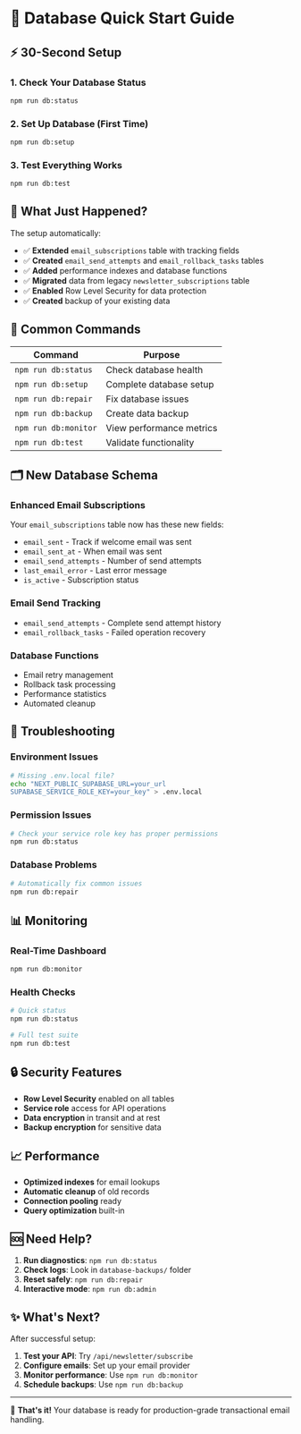 # 🚀 Database Quick Start Guide

## ⚡ 30-Second Setup

### 1. Check Your Database Status
```bash
npm run db:status
```

### 2. Set Up Database (First Time)
```bash
npm run db:setup
```

### 3. Test Everything Works
```bash
npm run db:test
```

## 🎯 What Just Happened?

The setup automatically:
- ✅ **Extended** `email_subscriptions` table with tracking fields
- ✅ **Created** `email_send_attempts` and `email_rollback_tasks` tables  
- ✅ **Added** performance indexes and database functions
- ✅ **Migrated** data from legacy `newsletter_subscriptions` table
- ✅ **Enabled** Row Level Security for data protection
- ✅ **Created** backup of your existing data

## 🔧 Common Commands

| Command | Purpose |
|---------|---------|
| `npm run db:status` | Check database health |
| `npm run db:setup` | Complete database setup |
| `npm run db:repair` | Fix database issues |
| `npm run db:backup` | Create data backup |
| `npm run db:monitor` | View performance metrics |
| `npm run db:test` | Validate functionality |

## 🗂️ New Database Schema

### Enhanced Email Subscriptions
Your `email_subscriptions` table now has these new fields:
- `email_sent` - Track if welcome email was sent
- `email_sent_at` - When email was sent
- `email_send_attempts` - Number of send attempts
- `last_email_error` - Last error message
- `is_active` - Subscription status

### Email Send Tracking
- `email_send_attempts` - Complete send attempt history
- `email_rollback_tasks` - Failed operation recovery

### Database Functions
- Email retry management
- Rollback task processing  
- Performance statistics
- Automated cleanup

## 🚨 Troubleshooting

### Environment Issues
```bash
# Missing .env.local file?
echo "NEXT_PUBLIC_SUPABASE_URL=your_url
SUPABASE_SERVICE_ROLE_KEY=your_key" > .env.local
```

### Permission Issues
```bash
# Check your service role key has proper permissions
npm run db:status
```

### Database Problems
```bash
# Automatically fix common issues
npm run db:repair
```

## 📊 Monitoring

### Real-Time Dashboard
```bash
npm run db:monitor
```

### Health Checks
```bash
# Quick status
npm run db:status

# Full test suite
npm run db:test
```

## 🔒 Security Features

- **Row Level Security** enabled on all tables
- **Service role** access for API operations
- **Data encryption** in transit and at rest
- **Backup encryption** for sensitive data

## 📈 Performance

- **Optimized indexes** for email lookups
- **Automatic cleanup** of old records
- **Connection pooling** ready
- **Query optimization** built-in

## 🆘 Need Help?

1. **Run diagnostics**: `npm run db:status`
2. **Check logs**: Look in `database-backups/` folder
3. **Reset safely**: `npm run db:repair` 
4. **Interactive mode**: `npm run db:admin`

## ✨ What's Next?

After successful setup:

1. **Test your API**: Try `/api/newsletter/subscribe`
2. **Configure emails**: Set up your email provider
3. **Monitor performance**: Use `npm run db:monitor`
4. **Schedule backups**: Use `npm run db:backup`

---

🎉 **That's it!** Your database is ready for production-grade transactional email handling.